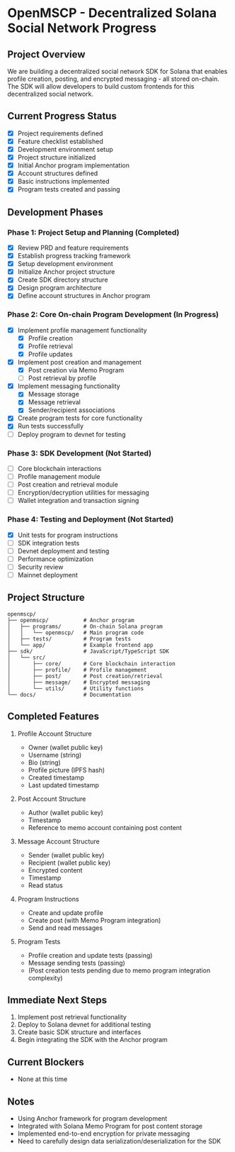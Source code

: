# OpenMSCP - Decentralized Solana Social Network Progress

## Project Overview

We are building a decentralized social network SDK for Solana that enables profile creation, posting, and encrypted messaging - all stored on-chain. The SDK will allow developers to build custom frontends for this decentralized social network.

## Current Progress Status

- [x] Project requirements defined
- [x] Feature checklist established
- [x] Development environment setup
- [x] Project structure initialized
- [x] Initial Anchor program implementation
- [x] Account structures defined
- [x] Basic instructions implemented
- [x] Program tests created and passing

## Development Phases

### Phase 1: Project Setup and Planning (Completed)

- [x] Review PRD and feature requirements
- [x] Establish progress tracking framework
- [x] Setup development environment
- [x] Initialize Anchor project structure
- [x] Create SDK directory structure
- [x] Design program architecture
- [x] Define account structures in Anchor program

### Phase 2: Core On-chain Program Development (In Progress)

- [x] Implement profile management functionality
  - [x] Profile creation
  - [x] Profile retrieval
  - [x] Profile updates
- [x] Implement post creation and management
  - [x] Post creation via Memo Program
  - [ ] Post retrieval by profile
- [x] Implement messaging functionality
  - [x] Message storage
  - [x] Message retrieval
  - [x] Sender/recipient associations
- [x] Create program tests for core functionality
- [x] Run tests successfully
- [ ] Deploy program to devnet for testing

### Phase 3: SDK Development (Not Started)

- [ ] Core blockchain interactions
- [ ] Profile management module
- [ ] Post creation and retrieval module
- [ ] Encryption/decryption utilities for messaging
- [ ] Wallet integration and transaction signing

### Phase 4: Testing and Deployment (Not Started)

- [x] Unit tests for program instructions
- [ ] SDK integration tests
- [ ] Devnet deployment and testing
- [ ] Performance optimization
- [ ] Security review
- [ ] Mainnet deployment

## Project Structure

```
openmscp/
├── openmscp/           # Anchor program
│   ├── programs/       # On-chain Solana program
│   │   └── openmscp/   # Main program code
│   ├── tests/          # Program tests
│   └── app/            # Example frontend app
├── sdk/                # JavaScript/TypeScript SDK
│   └── src/
│       ├── core/       # Core blockchain interaction
│       ├── profile/    # Profile management
│       ├── post/       # Post creation/retrieval
│       ├── message/    # Encrypted messaging
│       └── utils/      # Utility functions
└── docs/               # Documentation
```

## Completed Features

1. Profile Account Structure

   - Owner (wallet public key)
   - Username (string)
   - Bio (string)
   - Profile picture (IPFS hash)
   - Created timestamp
   - Last updated timestamp

2. Post Account Structure

   - Author (wallet public key)
   - Timestamp
   - Reference to memo account containing post content

3. Message Account Structure

   - Sender (wallet public key)
   - Recipient (wallet public key)
   - Encrypted content
   - Timestamp
   - Read status

4. Program Instructions

   - Create and update profile
   - Create post (with Memo Program integration)
   - Send and read messages

5. Program Tests
   - Profile creation and update tests (passing)
   - Message sending tests (passing)
   - (Post creation tests pending due to memo program integration complexity)

## Immediate Next Steps

1. Implement post retrieval functionality
2. Deploy to Solana devnet for additional testing
3. Create basic SDK structure and interfaces
4. Begin integrating the SDK with the Anchor program

## Current Blockers

- None at this time

## Notes

- Using Anchor framework for program development
- Integrated with Solana Memo Program for post content storage
- Implemented end-to-end encryption for private messaging
- Need to carefully design data serialization/deserialization for the SDK
